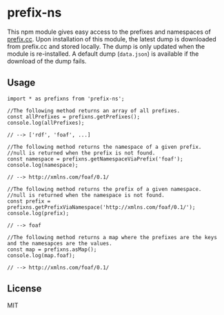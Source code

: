 # prefix-ns

This npm module gives easy access to the prefixes and namespaces of [prefix.cc](https://prefix.cc).
Upon installation of this module, the latest dump is downloaded from prefix.cc and stored locally.
The dump is only updated when the module is re-installed.
A default dump (`data.json`) is available if the download of the dump fails.

## Usage

```$JavaScript
import * as prefixns from 'prefix-ns';

//The following method returns an array of all prefixes.
const allPrefixes = prefixns.getPrefixes();
console.log(allPrefixes);

// --> ['rdf', 'foaf', ...]

//The following method returns the namespace of a given prefix.
//null is returned when the prefix is not found.
const namespace = prefixns.getNamespaceViaPrefix('foaf');
console.log(namespace);

// --> http://xmlns.com/foaf/0.1/

//The following method returns the prefix of a given namespace.
//null is returned when the namespace is not found.
const prefix = prefixns.getPrefixViaNamespace('http://xmlns.com/foaf/0.1/');
console.log(prefix);

// --> foaf

//The following method returns a map where the prefixes are the keys and the namesapces are the values.
const map = prefixns.asMap();
console.log(map.foaf);

// --> http://xmlns.com/foaf/0.1/
```

## License
MIT
